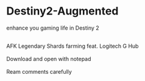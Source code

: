 # Destiny2-Augmented
enhance you gaming life in Destiny 2 <br><br>

AFK Legendary Shards farming feat. Logitech G Hub<br><br>
Download and open with notepad <br><br>
Ream comments carefully<br><br>
